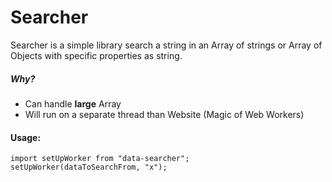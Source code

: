 # Searcher

Searcher is a simple library search a string in an Array of strings or Array of Objects with specific properties as string.

##### Why?

* Can handle **large** Array
* Will run on a separate thread than Website (Magic of Web Workers)

#### Usage:

    import setUpWorker from "data-searcher";
    setUpWorker(dataToSearchFrom, "x");

